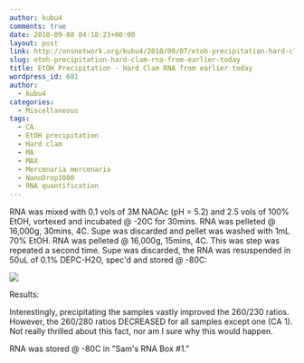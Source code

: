 ```yaml
---
author: kubu4
comments: true
date: 2010-09-08 04:18:23+00:00
layout: post
link: http://onsnetwork.org/kubu4/2010/09/07/etoh-precipitation-hard-clam-rna-from-earlier-today/
slug: etoh-precipitation-hard-clam-rna-from-earlier-today
title: EtOH Precipitation - Hard Clam RNA from earlier today
wordpress_id: 601
author:
  - kubu4
categories:
  - Miscellaneous
tags:
  - CA
  - EtOH precipitation
  - Hard clam
  - MA
  - MAX
  - Mercenaria mercenaria
  - NanoDrop1000
  - RNA quantification
---
```


RNA was mixed with 0.1 vols of 3M NAOAc (pH = 5.2) and 2.5 vols of 100% EtOH, vortexed and incubated @ -20C for 30mins. RNA was pelleted @ 16,000g, 30mins, 4C. Supe was discarded and pellet was washed with 1mL 70% EtOH. RNA was pelleted @ 16,000g, 15mins, 4C. This was step was repeated a second time. Supe was discarded, the RNA was resuspended in 50uL of 0.1% DEPC-H2O, spec'd and stored @ -80C:

![](http://eagle.fish.washington.edu/Arabidopsis/RNA%20Spec%20Readings/20100907-02%20RNA.JPG)

Results:

Interestingly, precipitating the samples vastly improved the 260/230 ratios. However, the 260/280 ratios DECREASED for all samples except one (CA 1). Not really thrilled about this fact, nor am I sure why this would happen.

RNA was stored @ -80C in "Sam's RNA Box #1."
